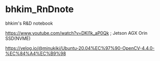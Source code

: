 # bhkim_RnDnote
bhkim's R&amp;D notebook


https://www.youtube.com/watch?v=DKI1k_aP0Qk  ; Jetson AGX Orin SSD(NVME) 

https://velog.io/@minukiki/Ubuntu-20.04%EC%97%90-OpenCV-4.4.0-%EC%84%A4%EC%B9%98 


